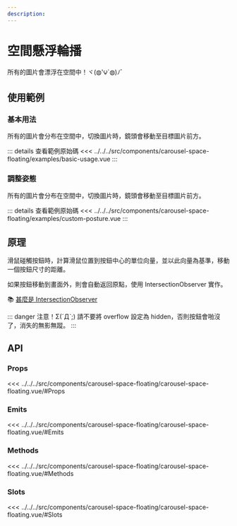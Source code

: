 ```yaml
---
description: 
---
```


<script setup>
import BasicUsage from '../../../src/components/carousel-space-floating/examples/basic-usage.vue'
import CustomPosture from '../../../src/components/carousel-space-floating/examples/custom-posture.vue'
</script>

# 空間懸浮輪播

所有的圖片會漂浮在空間中！ヾ(◍'౪`◍)ﾉﾞ

## 使用範例

### 基本用法

所有的圖片會分布在空間中，切換圖片時，鏡頭會移動至目標圖片前方。

<basic-usage class="h-[60vh]"/>

::: details 查看範例原始碼
<<< ../../../src/components/carousel-space-floating/examples/basic-usage.vue
:::

### 調整姿態

所有的圖片會分布在空間中，切換圖片時，鏡頭會移動至目標圖片前方。

<custom-posture class="h-[60vh]"/>

::: details 查看範例原始碼
<<< ../../../src/components/carousel-space-floating/examples/custom-posture.vue
:::

## 原理

滑鼠碰觸按鈕時，計算滑鼠位置到按鈕中心的單位向量，並以此向量為基準，移動一個按鈕尺寸的距離。

如果按鈕移動到畫面外，則會自動返回原點，使用 IntersectionObserver 實作。

📚 [甚麼是 IntersectionObserver](https://developer.mozilla.org/zh-CN/docs/Web/API/IntersectionObserver)

::: danger 注意！Σ(ˊДˋ;)
請不要將 overflow 設定為 hidden，否則按鈕會啪沒了，消失的無影無蹤。
:::

## API

### Props

<<< ../../../src/components/carousel-space-floating/carousel-space-floating.vue/#Props

### Emits

<<< ../../../src/components/carousel-space-floating/carousel-space-floating.vue/#Emits

### Methods

<<< ../../../src/components/carousel-space-floating/carousel-space-floating.vue/#Methods

### Slots

<<< ../../../src/components/carousel-space-floating/carousel-space-floating.vue/#Slots
